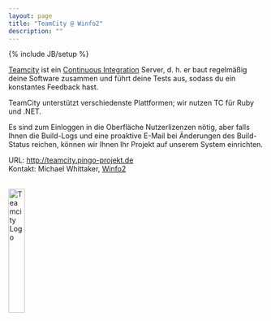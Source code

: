 ```yaml
---
layout: page
title: "TeamCity @ Winfo2"
description: ""
---
```

{% include JB/setup %}

[Teamcity](http://www.jetbrains.com/teamcity/) ist ein [Continuous Integration](http://de.wikipedia.org/wiki/Kontinuierliche_Integration) Server, d. h. er baut regelmäßig deine Software zusammen und führt deine Tests aus, sodass du ein konstantes Feedback hast.

TeamCity unterstützt verschiedenste Plattformen; wir nutzen TC für Ruby und .NET.

Es sind zum Einloggen in die Oberfläche Nutzerlizenzen nötig, aber falls Ihnen die Build-Logs und eine proaktive E-Mail bei Änderungen des Build-Status reichen, können wir Ihnen Ihr Projekt auf unserem System einrichten.

URL: <http://teamcity.pingo-projekt.de>  
Kontakt: Michael Whittaker, [Winfo2](http://www.upb.de/winfo2)


<br>

<img src="http://www.jetbrains.com/img/logos/logo_teamcity.gif" alt="Teamcity Logo" width="25%" height="25%" />